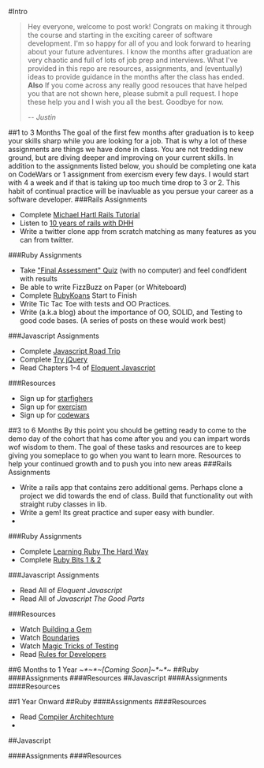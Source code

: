#Intro
>Hey everyone, welcome to post work! Congrats on making it through the course and starting in the exciting career of software development. I'm so happy for all of you and look forward to hearing about your future adventures. I know the months after graduation are very chaotic and full of lots of job prep and interviews. What I've provided in this repo are resources, assignments, and (eventually) ideas to provide guidance in the months after the class has ended. __Also__ If you come across any really good resouces that have helped you that are not shown here, please submit a pull request. I hope these help you and I wish you all the best. Goodbye for now.
>
>  -- <cite>Justin</cite>

##1 to 3 Months
The goal of the first few months after graduation is to keep your skills sharp while you are looking for a job. That is why a lot of these assignments are things we have done in class. You are not tredding new ground, but are diving deeper and improving on your current skills. In addition to the assignments listed below, you should be completing one kata on CodeWars or 1 assignment from exercism every few days. I would start with 4 a week and if that is taking up too much time drop to 3 or 2. This habit of continual practice will be inavluable as you persue your career as a software developer.
###Rails Assignments
  - Complete [Michael Hartl Rails Tutorial](https://www.railstutorial.org/)
  - Listen to [10 years of rails with DHH](https://thechangelog.com/145/)
  - Write a twitter clone app from scratch matching as many features as you can from twitter.
 
###Ruby Assignments
  - Take ["Final Assessment" Quiz](https://github.com/tiy-austin-ror-jan2015/postwork/blob/master/FinalAssessment.pdf) (with no computer) and feel condfident with results
  - Be able to write FizzBuzz on Paper (or Whiteboard)
  - Complete [RubyKoans](http://rubykoans.com/) Start to Finish
  - Write Tic Tac Toe with tests and OO Practices.
  - Write (a.k.a blog) about the importance of OO, SOLID, and Testing to good code bases. (A series of posts on these would work best)
 
###Javascript Assignments
  - Complete [Javascript Road Trip](https://www.codeschool.com/courses/javascript-road-trip-part-1)
  - Complete [Try jQuery](https://www.codeschool.com/courses/try-jquery)
  - Read Chapters 1-4 of [Eloquent Javascript](http://eloquentjavascript.net/)
 
###Resources
   - Sign up for [starfighers](http://www.starfighters.io/)
   - Sign up for [exercism](http://exercism.io/)
   - Sign up for [codewars](http://www.codewars.com/)
 
 
##3 to 6 Months
By this point you should be getting ready to come to the demo day of the cohort that has come after you and you can impart words wof wisdom to them. The goal of these tasks and resources are to keep giving you someplace to go when you want to learn more. Resources to help your continued growth and to push you into new areas
###Rails Assignments
  - Write a rails app that contains zero additional gems. Perhaps clone a project we did towards the end of class. Build that functionality out with straight ruby classes in lib.
  - Write a gem! Its great practice and super easy with bundler.
  - 
  
###Ruby Assignments
  - Complete [Learning Ruby The Hard Way](http://learnrubythehardway.org/book/)
  - Complete [Ruby Bits 1 & 2](https://www.codeschool.com/paths/ruby)
 
###Javascript Assignments
  - Read All of _Eloquent Javascript_
  - Read All of _Javascript The Good Parts_
 
###Resources
  - Watch [Building a Gem](http://railscasts.com/episodes/245-new-gem-with-bundler)
  - Watch [Boundaries](https://www.destroyallsoftware.com/talks/boundaries)
  - Watch [Magic Tricks of Testing](https://www.youtube.com/watch?v=URSWYvyc42M)
  - Read [Rules for Developers](https://robots.thoughtbot.com/sandi-metz-rules-for-developers)

##6 Months to 1 Year
_~*~\*~[Coming Soon]~\*~\*~_
##Ruby
####Assignments
####Resources
##Javascript
####Assignments
####Resources

##1 Year Onward
##Ruby
####Assignments
####Resources
  - Read [Compiler Architechture](http://cs.lmu.edu/~ray/notes/compilerarchitecture/)
  -
  
##Javascript

####Assignments
####Resources


